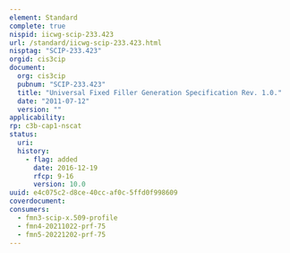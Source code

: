 ```yaml
---
element: Standard
complete: true
nispid: iicwg-scip-233.423
url: /standard/iicwg-scip-233.423.html
nisptag: "SCIP-233.423"
orgid: cis3cip
document:
  org: cis3cip
  pubnum: "SCIP-233.423"
  title: "Universal Fixed Filler Generation Specification Rev. 1.0."
  date: "2011-07-12"
  version: ""
applicability:
rp: c3b-cap1-nscat
status:
  uri: 
  history: 
    - flag: added
      date: 2016-12-19
      rfcp: 9-16
      version: 10.0
uuid: e4c075c2-d8ce-40cc-af0c-5ffd0f998609
coverdocument:
consumers:
  - fmn3-scip-x.509-profile
  - fmn4-20211022-prf-75
  - fmn5-20221202-prf-75
---
```


